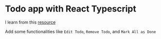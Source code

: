 # Todo app with React Typescript

I learn from this [resource](https://typeofnan.dev/your-first-react-typescript-project-todo-app/)

Add some functionalities like `Edit Todo`, `Remove Todo`, and `Mark All as Done`

